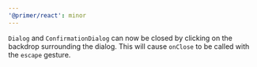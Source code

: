 ```yaml
---
'@primer/react': minor
---
```


`Dialog` and `ConfirmationDialog` can now be closed by clicking on the backdrop surrounding the dialog. This will cause `onClose` to be called with the `escape` gesture.
